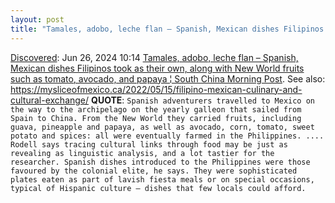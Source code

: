 ```yaml
---
layout: post
title: "Tamales, adobo, leche flan – Spanish, Mexican dishes Filipinos took as their own, along with New World fruits such as tomato, avocado, and papaya | South China Morning Post"
---
```

[Discovered](http://rolandtanglao.com/2020/07/29/p1-blogthis-checkvist-list-links-to-blog/): Jun 26, 2024 10:14  [Tamales, adobo, leche flan – Spanish, Mexican dishes Filipinos took as their own, along with New World fruits such as tomato, avocado, and papaya ¦ South China Morning Post](https://www.scmp.com/lifestyle/food-drink/article/3116334/tamales-adobo-leche-flan-spanish-mexican-dishes-filipinos-took). See also: https://mysliceofmexico.ca/2022/05/15/filipino-mexican-culinary-and-cultural-exchange/ **QUOTE**: `Spanish adventurers travelled to Mexico on the way to the archipelago on the yearly galleon that sailed from Spain to China. From the New World they carried fruits, including guava, pineapple and papaya, as well as avocado, corn, tomato, sweet potato and spices: all were eventually farmed in the Philippines. .... Rodell says tracing cultural links through food may be just as revealing as linguistic analysis, and a lot tastier for the researcher. Spanish dishes introduced to the Philippines were those favoured by the colonial elite, he says. They were sophisticated plates eaten as part of lavish fiesta meals or on special occasions, typical of Hispanic culture – dishes that few locals could afford.`
